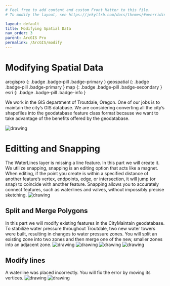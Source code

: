 ```yaml
---
# Feel free to add content and custom Front Matter to this file.
# To modify the layout, see https://jekyllrb.com/docs/themes/#overriding-theme-defaults

layout: default
title: Modifying Spatial Data
nav_order: 3
parent: ArcGIS Pro
permalink: /ArcGIS/modify
---
```


# Modifying Spatial Data
arcgispro
{: .badge .badge-pill .badge-primary }
geospatial
{: .badge .badge-pill .badge-primary }
map
{: .badge .badge-pill .badge-secondary }
esri
{: .badge .badge-pill .badge-info }


We work in the GIS department of Troutdale, Oregon. One of our jobs is to maintain the city’s GIS database. We are considering converting all the city’s shapefiles into the geodatabase feature class format because we want to take advantage of the benefits offered by the geodatabase. 

<img src="/assets/images/esri/esri_10.webp" alt="drawing"/>


# Editting and Snapping
The WaterLines layer is missing a line feature. In this part we will create it. We utilize snapping, snapping is an editing option that acts like a magnet. When editing, if the point you create is within a specified distance of another feature’s vertex, endpoints, edge, or intersection, it will jump (or snap) to coincide with another feature. Snapping allows you to accurately connect features, such as waterlines and valves, without impossibly precise sketching.
<img src="/assets/images/esri/esri_11.webp" alt="drawing"/>


## Split and Merge Polygons 
In this part we will modify existing features in the CityMaintain geodatabase. To stabilize water pressure throughout Troutdale, two new water towers were built, resulting in changes to water pressure zones. You will split an existing zone into two zones and then merge one of the new, smaller zones into an adjacent zone.
<img src="/assets/images/esri/esri_12.webp" alt="drawing"/>
<img src="/assets/images/esri/esri_13.webp" alt="drawing"/>
<img src="/assets/images/esri/esri_14.webp" alt="drawing"/>
<img src="/assets/images/esri/esri_15.webp" alt="drawing"/>


## Modify lines
A waterline was placed incorrectly. You will fix the error by moving its vertices. 
<img src="/assets/images/esri/esri_16.webp" alt="drawing"/>
<img src="/assets/images/esri/esri_17.webp" alt="drawing"/>
